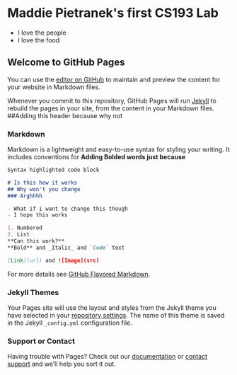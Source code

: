# Maddie Pietranek's first CS193 Lab
- I love the people
- I love the food

## Welcome to GitHub Pages

You can use the [editor on GitHub](https://github.com/kalutes/CS193_Fall18_Lab1/edit/master/index.md) to maintain and preview the content for your website in Markdown files.

Whenever you commit to this repository, GitHub Pages will run [Jekyll](https://jekyllrb.com/) to rebuild the pages in your site, from the content in your Markdown files.
##Adding this header because why not
### Markdown

Markdown is a lightweight and easy-to-use syntax for styling your writing. It includes conventions for
**Adding Bolded words just because**
```markdown
Syntax highlighted code block

# Is this how it works
## Why won't you change
### Arghhhh

- What if i want to change this though
- I hope this works

1. Numbered
2. List
**Can this work?**
**Bold** and _Italic_ and `Code` text

[Link](url) and ![Image](src)
```

For more details see [GitHub Flavored Markdown](https://guides.github.com/features/mastering-markdown/).

### Jekyll Themes

Your Pages site will use the layout and styles from the Jekyll theme you have selected in your [repository settings](https://github.com/kalutes/CS193_Fall18_Lab1/settings). The name of this theme is saved in the Jekyll `_config.yml` configuration file.

### Support or Contact

Having trouble with Pages? Check out our [documentation](https://help.github.com/categories/github-pages-basics/) or [contact support](https://github.com/contact) and we’ll help you sort it out.

